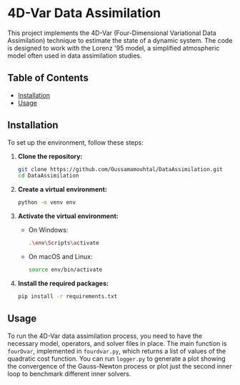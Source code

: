 # 4D-Var Data Assimilation

This project implements the 4D-Var (Four-Dimensional Variational Data Assimilation) technique to estimate the state of a dynamic system. The code is designed to work with the Lorenz '95 model, a simplified atmospheric model often used in data assimilation studies.

## Table of Contents

- [Installation](#installation)
- [Usage](#usage)
 
## Installation

To set up the environment, follow these steps:

1. **Clone the repository:**
    ```sh
    git clone https://github.com/Oussamamouhtal/DataAssimilation.git
    cd DataAssimilation
    ```

2. **Create a virtual environment:**
    ```sh
    python -m venv env
    ```

3. **Activate the virtual environment:**
    - On Windows:
        ```sh
        .\env\Scripts\activate
        ```
    - On macOS and Linux:
        ```sh
        source env/bin/activate
        ```

4. **Install the required packages:**
    ```sh
    pip install -r requirements.txt
    ```

## Usage

To run the 4D-Var data assimilation process, you need to have the necessary model, operators, and solver files in place. The main function is `fourDvar`, implemented in `fourdvar.py`, which returns a list of values of the quadratic cost function. You can run `logger.py` to generate a plot showing the convergence of the Gauss-Newton process or plot just the second inner loop to benchmark different inner solvers.


